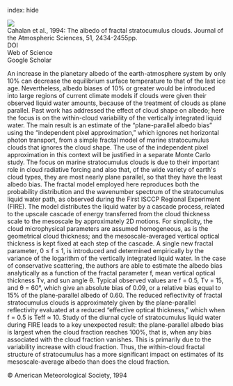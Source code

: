 index: hide

<div class="Citation">
    <div class="Citation-thumb CitationThumb-linked"  data-href="https://doi.org/10.1175/1520-0469(1994)051<2434:taofsc>2.0.co;2">
      <img src="https://static.claimspace.cloud/climate-study-static/refs/thumbs/7/Cahalan_et_al_1994-thumb.png" />
    </div>

  <div class="Citation-body">
    <div class="Citation-text">Cahalan et al., 1994: The albedo of fractal stratocumulus clouds. <span class="Article-journal">Journal of the Atmospheric Sciences, </span><span class="Article-volume">51, </span>2434-2455pp.</div>
    <div class="Citation-links">
      <div class="CitationLink" data-href="https://doi.org/10.1175/1520-0469(1994)051<2434:taofsc>2.0.co;2">
        <div class="CitationLink-icon CitationLink-Doi"></div>
        <div class="CitationLink-text">DOI</div>
      </div>
      <div class="CitationLink" data-href="http://cel.webofknowledge.com/InboundService.do?customersID=atyponcel&smartRedirect=yes&mode=FullRecord&IsProductCode=Yes&product=CEL&Init=Yes&Func=Frame&action=retrieve&SrcApp=literatum&SrcAuth=atyponcel&SID=7CNc3cIRaBKjGbSujFM&UT=WOS:A1994PC03700007">
        <div class="CitationLink-icon CitationLink-Isi"></div>
        <div class="CitationLink-text">Web of Science</div>
      </div>
      <div class="CitationLink" data-href="https://scholar.google.com/scholar?q=10.1175/1520-0469(1994)051<2434:taofsc>2.0.co;2">
        <div class="CitationLink-icon CitationLink-Scholar"></div>
        <div class="CitationLink-text">Google Scholar</div>
      </div>
    </div>
  </div>
</div>

An increase in the planetary albedo of the earth-atmosphere system by only 10% can decrease the equilibrium surface temperature to that of the last ice age. Nevertheless, albedo biases of 10% or greater would be introduced into large regions of current climate models if clouds were given their observed liquid water amounts, because of the treatment of clouds as plane parallel. Past work has addressed the effect of cloud shape on albedo; here the focus is on the within-cloud variability of the vertically integrated liquid water. The main result is an estimate of the “plane-parallel albedo bias” using the “independent pixel approximation,” which ignores net horizontal photon transport, from a simple fractal model of marine stratocumulus clouds that ignores the cloud shape. The use of the independent pixel approximation in this context will be justified in a separate Monte Carlo study. The focus on marine stratocumulus clouds is due to their important role in cloud radiative forcing and also that, of the wide variety of earth's cloud types, they are most nearly plane parallel, so that they have the least albedo bias. The fractal model employed here reproduces both the probability distribution and the wavenumber spectrum of the stratocumulus liquid water path, as observed during the First ISCCP Regional Experiment (FIRE). The model distributes the liquid water by a cascade process, related to the upscale cascade of energy transferred from the cloud thickness scale to the mesoscale by approximately 2D motions. For simplicity, the cloud microphysical parameters are assumed homogeneous, as is the geometrical cloud thickness; and the mesoscale-averaged vertical optical thickness is kept fixed at each step of the cascade. A single new fractal parameter, 0 ≤ f ≤ 1, is introduced and determined empirically by the variance of the logarithm of the vertically integrated liquid water. In the case of conservative scattering, the authors are able to estimate the albedo bias analytically as a function of the fractal parameter f, mean vertical optical thickness Tν, and sun angle θ. Typical observed values are f = 0.5, Tν = 15, and θ = 60°, which give an absolute bias of 0.09, or a relative bias equal to 15% of the plane-parallel albedo of 0.60. The reduced reflectivity of fractal stratocumulus clouds is approximately given by the plane-parallel reflectivity evaluated at a reduced “effective optical thickness,” which when f = 0.5 is Teff ≈ 10. Study of the diurnal cycle of stratocumulus liquid water during FIRE leads to a key unexpected result: the plane-parallel albedo bias is largest when the cloud fraction reaches 100%, that is, when any bias associated with the cloud fraction vanishes. This is primarily due to the variability increase with cloud fraction. Thus, the within-cloud fractal structure of stratocumulus has a more significant impact on estimates of its mesoscale-average albedo than does the cloud fraction.

<div class="Citation-copy">
&copy; American Meteorological Society, 1994
</div>